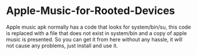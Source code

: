 # Apple-Music-for-Rooted-Devices
Apple music apk normally has a code that looks for system/bin/su, this code is replaced with a file that does not exist in system/bin and a copy of apple music is presented.
So you can get it from here without any hassle, it will not cause any problems, just install and use it. 
